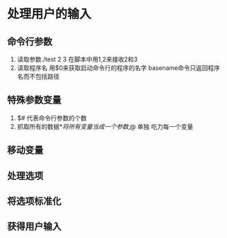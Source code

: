 # 处理用户的输入
## 命令行参数
1. 读取参数./test 2 3 在脚本中用$1,$2来接收2和3
2. 读取程序名 用$0来获取启动命令行的程序的名字 basename命令只返回程序名而不包括路径
## 特殊参数变量
1. $# 代表命令行参数的个数
2. 抓取所有的数据$* 将所有变量当成一个参数,$@ 单独 吃力每一个变量
## 移动变量
## 处理选项
## 将选项标准化
## 获得用户输入
